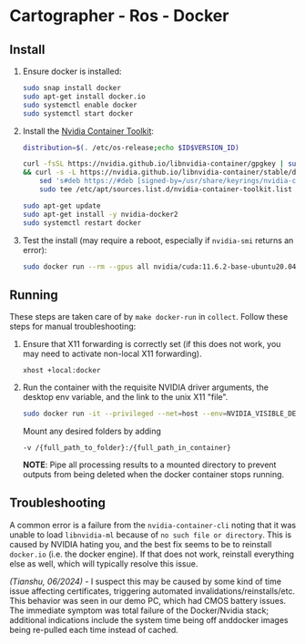 # Cartographer - Ros - Docker

## Install

1. Ensure docker is installed:
    ```bash
    sudo snap install docker
    sudo apt-get install docker.io
    sudo systemctl enable docker
    sudo systemctl start docker
    ```

2. Install the [Nvidia Container Toolkit](https://docs.nvidia.com/datacenter/cloud-native/container-toolkit/latest/install-guide.html):
    ```bash
    distribution=$(. /etc/os-release;echo $ID$VERSION_ID)  

    curl -fsSL https://nvidia.github.io/libnvidia-container/gpgkey | sudo gpg --dearmor -o /usr/share/keyrings/nvidia-container-toolkit-keyring.gpg \
    && curl -s -L https://nvidia.github.io/libnvidia-container/stable/deb/nvidia-container-toolkit.list | \
        sed 's#deb https://#deb [signed-by=/usr/share/keyrings/nvidia-container-toolkit-keyring.gpg] https://#g' | \
        sudo tee /etc/apt/sources.list.d/nvidia-container-toolkit.list

    sudo apt-get update
    sudo apt-get install -y nvidia-docker2  
    sudo systemctl restart docker  
    ```

3. Test the install (may require a reboot, especially if `nvidia-smi` returns an error):
    ```sh
    sudo docker run --rm --gpus all nvidia/cuda:11.6.2-base-ubuntu20.04 nvidia-smi
    ```

## Running

These steps are taken care of by `make docker-run` in `collect`. Follow these steps for manual troubleshooting:

1. Ensure that X11 forwarding is correctly set (if this does not work, you may need to activate non-local X11 forwarding).
    ```
    xhost +local:docker
    ```

2. Run the container with the requisite NVIDIA driver arguments, the desktop env variable, and the link to the unix X11 "file". 
    ```bash
    sudo docker run -it --privileged --net=host --env=NVIDIA_VISIBLE_DEVICES=all --env=NVIDIA_DRIVER_CAPABILITIES=all --env=DISPLAY --env=QT_X11_NO_MITSHM=1 -v /tmp/.X11-unix:/tmp/.X11-unix qoschatz/cartographer_ros /bin/bash
    ```

    Mount any desired folders by adding
    ```
    -v /{full_path_to_folder}:/{full_path_in_container}
    ```

    **NOTE**: Pipe all processing results to a mounted directory to prevent outputs from being deleted when the docker container stops running.

## Troubleshooting
A common error is a failure from the `nvidia-container-cli` noting that it was unable to load `libnvidia-ml` because of `no such file or directory`. This is caused by NVIDIA hating you, and the best fix seems to be to reinstall `docker.io` (i.e. the docker engine). If that does not work, reinstall everything else as well, which will typically resolve this issue.

*(Tianshu, 06/2024)* - I suspect this may be caused by some kind of time issue affecting certificates, triggering automated invalidations/reinstalls/etc. This behavior was seen in our demo PC, which had CMOS battery issues. The immediate symptom was total failure of the Docker/Nvidia stack; additional indications include the system time being off anddocker images being re-pulled each time instead of cached.
